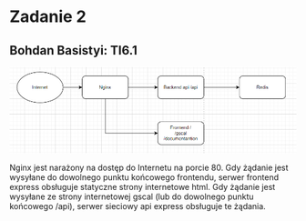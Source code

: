 # Zadanie 2

## Bohdan Basistyi: TI6.1


![image](https://github.com/Kussasin/fibonacci_calc/blob/main/home/public/diagram.png?raw=true)

 Nginx jest narażony na dostęp do Internetu na porcie 80. Gdy żądanie jest wysyłane do dowolnego punktu
końcowego frontendu, serwer frontend express obsługuje statyczne strony internetowe html. Gdy żądanie jest
wysyłane ze strony internetowej gscal (lub do dowolnego punktu końcowego /api), serwer sieciowy api express
obsługuje te żądania.
